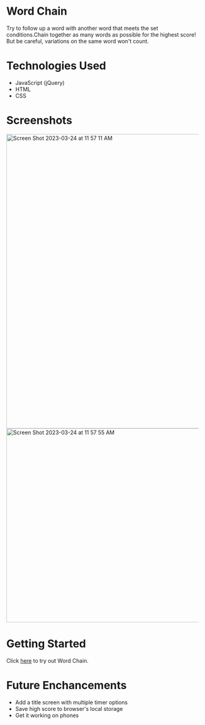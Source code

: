 # Word Chain
Try to follow up a word with another word that meets the set conditions.Chain together as many words as possible for the highest score! But be careful, variations on the same word won't count.

# Technologies Used
- JavaScript (jQuery)
- HTML
- CSS

# Screenshots
<img width="771" alt="Screen Shot 2023-03-24 at 11 57 11 AM" src="https://user-images.githubusercontent.com/126536309/227578286-acd27e4d-5a41-43da-a243-92a08a6491c5.png">
<img width="508" alt="Screen Shot 2023-03-24 at 11 57 55 AM" src="https://user-images.githubusercontent.com/126536309/227578309-ca3db928-3bfe-4335-97c6-657680b1d359.png">


# Getting Started
Click [here](https://dylan-ades.github.io/word-chain/) to try out Word Chain.

# Future Enchancements
- Add a title screen with multiple timer options
- Save high score to browser's local storage
- Get it working on phones
